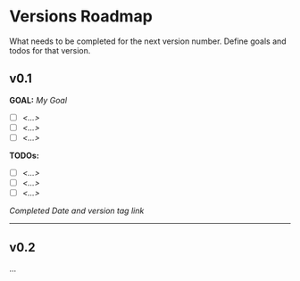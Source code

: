 # Versions Roadmap
What needs to be completed for the next version number.
Define goals and todos for that version.

## v0.1
**GOAL:** _My Goal_
 - [ ] _<...>_
 - [ ] _<...>_
 - [ ] _<...>_

**TODOs:**
 - [ ] _<...>_
 - [ ] _<...>_
 - [ ] _<...>_

_Completed Date and version tag link_

--------
## v0.2
...
